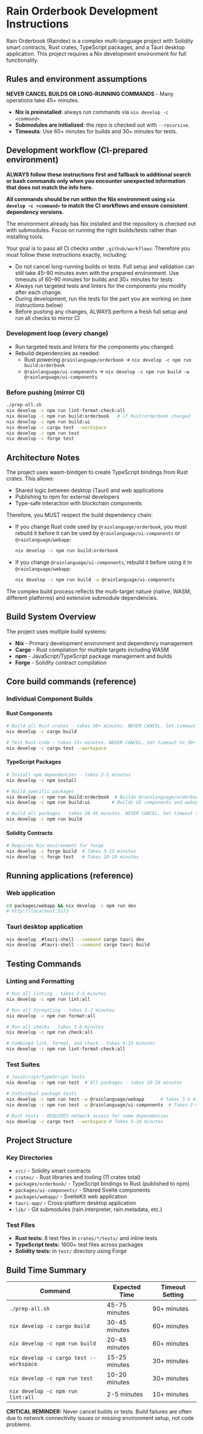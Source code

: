 # Rain Orderbook Development Instructions

Rain Orderbook (Raindex) is a complex multi-language project with Solidity smart contracts, Rust crates, TypeScript packages, and a Tauri desktop application. This project requires a Nix development environment for full functionality.

## Rules and environment assumptions

**NEVER CANCEL BUILDS OR LONG-RUNNING COMMANDS** - Many operations take 45+ minutes.

- **Nix is preinstalled**: always run commands via `nix develop -c <command>`.
- **Submodules are initialized**: the repo is checked out with `--recursive`.
- **Timeouts**: Use 60+ minutes for builds and 30+ minutes for tests.

## Development workflow (CI-prepared environment)

**ALWAYS follow these instructions first and fallback to additional search or bash commands only when you encounter unexpected information that does not match the info here.**

**All commands should be run within the Nix environment using `nix develop -c <command>` to match the CI workflows and ensure consistent dependency versions.**

The environment already has Nix installed and the repository is checked out with submodules. Focus on running the right builds/tests rather than installing tools.

Your goal is to pass all CI checks under `.github/workflows`. Therefore you must follow these instructions exactly, including: 
- Do not cancel long-running builds or tests. Full setup and validation can still take 45–90 minutes even with the prepared environment. Use timeouts of 60–90 minutes for builds and 30+ minutes for tests.
- Always run targeted tests and linters for the components you modify after each change.
- During development, run the tests for the part you are working on (see instructions below)
- Before pushing any changes, ALWAYS perform a fresh full setup and run all checks to mirror CI

### Development loop (every change)
- Run targeted tests and linters for the components you changed.
- Rebuild dependencies as needed:
  - Rust powering `@rainlanguage/orderbook` → `nix develop -c npm run build:orderbook`
  - `@rainlanguage/ui-components` → `nix develop -c npm run build -w @rainlanguage/ui-components`

### Before pushing (mirror CI)
```bash
./prep-all.sh
nix develop -c npm run lint-format-check:all
nix develop -c npm run build:orderbook   # if Rust/orderbook changed
nix develop -c npm run build:ui
nix develop -c cargo test --workspace
nix develop -c npm run test
nix develop -c forge test
```

## Architecture Notes

The project uses wasm-bindgen to create TypeScript bindings from Rust crates. This allows:
- Shared logic between desktop (Tauri) and web applications
- Publishing to npm for external developers
- Type-safe interaction with blockchain components

Therefore, you MUST respect the build dependency chain:
  - If you change Rust code used by `@rainlanguage/orderbook`, you must rebuild it before it can be used by `@rainlanguage/ui-components` or `@rainlanguage/webapp`:
    ```bash
    nix develop -c npm run build:orderbook
    ```
  - If you change `@rainlanguage/ui-components`, rebuild it before using it in `@rainlanguage/webapp`:
    ```bash
    nix develop -c npm run build -w @rainlanguage/ui-components
    ```

The complex build process reflects the multi-target nature (native, WASM, different platforms) and extensive submodule dependencies.

## Build System Overview

The project uses multiple build systems:
- **Nix** - Primary development environment and dependency management
- **Cargo** - Rust compilation for multiple targets including WASM
- **npm** - JavaScript/TypeScript package management and builds
- **Forge** - Solidity contract compilation

## Core build commands (reference)

### Individual Component Builds

#### Rust Components
```bash
# Build all Rust crates - takes 30+ minutes. NEVER CANCEL. Set timeout to 60+ minutes.
nix develop -c cargo build

# Test Rust code - takes 15+ minutes. NEVER CANCEL. Set timeout to 30+ minutes.
nix develop -c cargo test --workspace
```

#### TypeScript Packages
```bash
# Install npm dependencies - takes 2-5 minutes
nix develop -c npm install

# Build specific packages
nix develop -c npm run build:orderbook  # Builds @rainlanguage/orderbook package from the Rust code in the orderbook crate - takes 15-30 minutes
nix develop -c npm run build:ui        # Builds UI components and webapp - takes 5-10 minutes

# Build all packages - takes 20-45 minutes. NEVER CANCEL. Set timeout to 60+ minutes.
nix develop -c npm run build
```

#### Solidity Contracts
```bash
# Requires Nix environment for forge
nix develop -c forge build  # Takes 5-15 minutes
nix develop -c forge test   # Takes 10-20 minutes
```

## Running applications (reference)

### Web application
```bash
cd packages/webapp && nix develop -c npm run dev
# http://localhost:5173
```

### Tauri desktop application
```bash
nix develop .#tauri-shell --command cargo tauri dev
nix develop .#tauri-shell --command cargo tauri build
```

## Testing Commands

### Linting and Formatting
```bash
# Run all linting - takes 2-5 minutes
nix develop -c npm run lint:all

# Run all formatting - takes 1-2 minutes
nix develop -c npm run format:all

# Run all checks - takes 3-8 minutes
nix develop -c npm run check:all

# Combined lint, format, and check - takes 5-15 minutes
nix develop -c npm run lint-format-check:all
```

### Test Suites
```bash
# JavaScript/TypeScript tests
nix develop -c npm run test  # All packages - takes 10-20 minutes

# Individual package tests
nix develop -c npm run test -w @rainlanguage/webapp      # Takes 3-5 minutes
nix develop -c npm run test -w @rainlanguage/ui-components  # Takes 2-4 minutes

# Rust tests - REQUIRES network access for some dependencies
nix develop -c cargo test --workspace # Takes 5-10 minutes
```

## Project Structure

### Key Directories
- `src/` - Solidity smart contracts
- `crates/` - Rust libraries and tooling (11 crates total)
- `packages/orderbook/` - TypeScript bindings to Rust (published to npm)
- `packages/ui-components/` - Shared Svelte components
- `packages/webapp/` - SvelteKit web application
- `tauri-app/` - Cross-platform desktop application
- `lib/` - Git submodules (rain.interpreter, rain.metadata, etc.)

### Test Files
- **Rust tests:** 8 test files in `crates/*/tests/` and inline tests
- **TypeScript tests:** 1600+ test files across packages
- **Solidity tests:** In `test/` directory using Forge

## Build Time Summary

| Command | Expected Time | Timeout Setting |
|---------|--------------|-----------------|
| `./prep-all.sh` | 45-75 minutes | 90+ minutes |
| `nix develop -c cargo build` | 30-45 minutes | 60+ minutes |
| `nix develop -c npm run build` | 20-45 minutes | 60+ minutes |
| `nix develop -c cargo test --workspace` | 15-25 minutes | 30+ minutes |
| `nix develop -c npm run test` | 10-20 minutes | 30+ minutes |
| `nix develop -c npm run lint:all` | 2-5 minutes | 10+ minutes |

**CRITICAL REMINDER:** Never cancel builds or tests. Build failures are often due to network connectivity issues or missing environment setup, not code problems.